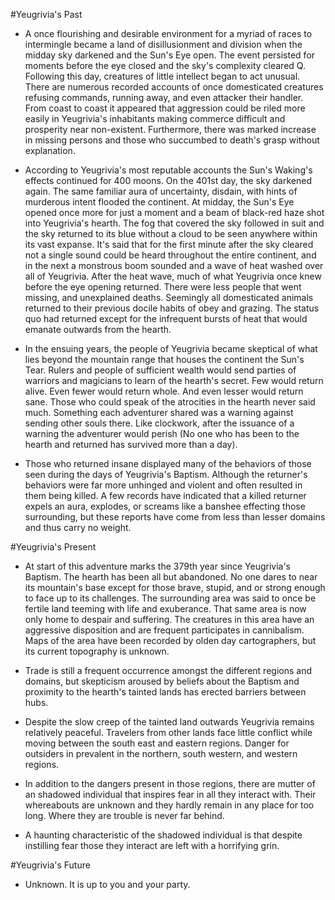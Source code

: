#Yeugrivia's Past
  * A once flourishing and desirable environment for a myriad of races to intermingle became a land of disillusionment and division when the midday sky darkened and the Sun's Eye open. The event persisted for moments before the eye closed and the sky's complexity cleared Q. Following this day, creatures of little intellect began to act unusual. There are numerous recorded accounts of once domesticated creatures refusing commands, running away, and even attacker their handler. From coast to coast it appeared that aggression could be riled more easily in Yeugrivia's inhabitants making commerce difficult and prosperity near non-existent. Furthermore, there was marked increase in missing persons and those who succumbed to death's grasp without explanation.

  * According to Yeugrivia's most reputable accounts the Sun's Waking's effects continued for 400 moons. On the 401st day, the sky darkened again. The same familiar aura of uncertainty, disdain, with hints of murderous intent flooded the continent. At midday, the Sun's Eye opened once more for just a moment and a beam of black-red haze shot into Yeugrivia's hearth. The fog that covered the sky followed in suit and the sky returned to its blue without a cloud to be seen anywhere within its vast expanse. It's said that for the first minute after the sky cleared not a single sound could be heard throughout the entire continent, and in the next a monstrous boom sounded and a wave of heat washed over all of Yeugrivia. After the heat wave, much of what Yeugrivia once knew before the eye opening returned. There were less people that went missing, and unexplained deaths. Seemingly all domesticated animals returned to their previous docile habits of obey and grazing. The status quo had returned except for the infrequent bursts of heat that would emanate outwards from the hearth.  

  * In the ensuing years, the people of Yeugrivia became skeptical of what lies beyond the mountain range that houses the continent the Sun's Tear. Rulers and people of sufficient wealth would send parties of warriors and magicians to learn of the hearth's secret. Few would return alive. Even fewer would return whole. And even lesser would return sane. Those who could speak of the atrocities in the hearth never said much. Something each adventurer shared was a warning against sending other souls there. Like clockwork, after the issuance of a warning the adventurer would perish (No one who has been to the hearth and returned has survived more than a day).

  * Those who returned insane displayed many of the behaviors of those seen during the days of Yeugrivia's Baptism. Although the returner's behaviors were far more unhinged and violent and often resulted in them being killed. A few records have indicated that a killed returner expels an aura, explodes, or screams like a banshee effecting those surrounding, but these reports have come from less than lesser domains and thus carry no weight.

#Yeugrivia's Present
  * At start of this adventure marks the 379th year since Yeugrivia's Baptism. The hearth has been all but abandoned. No one dares to near its mountain's base except for those brave, stupid, and or strong enough to face up to its challenges. The surrounding area was said to once be fertile land teeming with life and exuberance. That same area is now only home to despair and suffering. The creatures in this area have an aggressive disposition and are frequent participates in cannibalism. Maps of the area have been recorded by olden day cartographers, but its current topography is unknown.

  * Trade is still a frequent occurrence amongst the different regions and domains, but skepticism aroused by beliefs about the Baptism and proximity to the hearth's tainted lands has erected barriers between hubs.

  * Despite the slow creep of the tainted land outwards Yeugrivia remains relatively peaceful. Travelers from other lands face little conflict while moving between the south east and eastern regions. Danger for outsiders in prevalent in the northern, south western, and western regions.

  * In addition to the dangers present in those regions, there are mutter of an shadowed individual that inspires fear in all they interact with. Their whereabouts are unknown and they hardly remain in any place for too long. Where they are trouble is never far behind.

  * A haunting characteristic of the shadowed individual is that despite instilling fear those they interact are left with a horrifying grin.

#Yeugrivia's Future
  * Unknown. It is up to you and your party.
